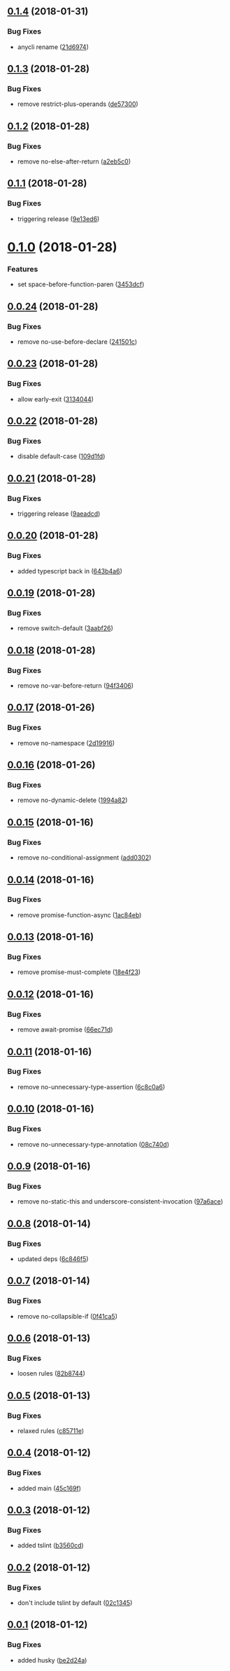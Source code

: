<a name="0.1.4"></a>
## [0.1.4](https://github.com/anycli/tslint/compare/12cd2faca2ecb9059e509e244c60e7df41782f08...v0.1.4) (2018-01-31)


### Bug Fixes

* anycli rename ([21d6974](https://github.com/anycli/tslint/commit/21d6974))

<a name="0.1.3"></a>
## [0.1.3](https://github.com/dxcli/tslint/compare/a2eb5c067c46b4b9ae429249912e36bb35c21eca...v0.1.3) (2018-01-28)


### Bug Fixes

* remove restrict-plus-operands ([de57300](https://github.com/dxcli/tslint/commit/de57300))

<a name="0.1.2"></a>
## [0.1.2](https://github.com/dxcli/tslint/compare/9e13ed62b3729ccb34bda11bb25f8875641504b8...v0.1.2) (2018-01-28)


### Bug Fixes

* remove no-else-after-return ([a2eb5c0](https://github.com/dxcli/tslint/commit/a2eb5c0))

<a name="0.1.1"></a>
## [0.1.1](https://github.com/dxcli/tslint/compare/3453dcff955698d8c95a059e27dcb767629a26a0...v0.1.1) (2018-01-28)


### Bug Fixes

* triggering release ([9e13ed6](https://github.com/dxcli/tslint/commit/9e13ed6))

<a name="0.1.0"></a>
# [0.1.0](https://github.com/dxcli/tslint/compare/241501c8684745fe3fcff896b10fa6de936049a8...v0.1.0) (2018-01-28)


### Features

* set space-before-function-paren ([3453dcf](https://github.com/dxcli/tslint/commit/3453dcf))

<a name="0.0.24"></a>
## [0.0.24](https://github.com/dxcli/tslint/compare/313404437aac9a66d1a5f94a9dd21297d5975f82...v0.0.24) (2018-01-28)


### Bug Fixes

* remove no-use-before-declare ([241501c](https://github.com/dxcli/tslint/commit/241501c))

<a name="0.0.23"></a>
## [0.0.23](https://github.com/dxcli/tslint/compare/109d1fdb93217ad7d03d7695291c8e8eb4384813...v0.0.23) (2018-01-28)


### Bug Fixes

* allow early-exit ([3134044](https://github.com/dxcli/tslint/commit/3134044))

<a name="0.0.22"></a>
## [0.0.22](https://github.com/dxcli/tslint/compare/9aeadcdd82182927de5126348cfa1ec7647af594...v0.0.22) (2018-01-28)


### Bug Fixes

* disable default-case ([109d1fd](https://github.com/dxcli/tslint/commit/109d1fd))

<a name="0.0.21"></a>
## [0.0.21](https://github.com/dxcli/tslint/compare/643b4a6cd2256382df6239323d3b61e7ece8cbe4...v0.0.21) (2018-01-28)


### Bug Fixes

* triggering release ([9aeadcd](https://github.com/dxcli/tslint/commit/9aeadcd))

<a name="0.0.20"></a>
## [0.0.20](https://github.com/dxcli/tslint/compare/6ae693715d8bb6b6b9d99c3ba6086baaafa4a5bf...v0.0.20) (2018-01-28)


### Bug Fixes

* added typescript back in ([643b4a6](https://github.com/dxcli/tslint/commit/643b4a6))

<a name="0.0.19"></a>
## [0.0.19](https://github.com/dxcli/dev-tslint/compare/94f3406a9a838b7e2aeef39cecaa118a903b7949...v0.0.19) (2018-01-28)


### Bug Fixes

* remove switch-default ([3aabf26](https://github.com/dxcli/dev-tslint/commit/3aabf26))

<a name="0.0.18"></a>
## [0.0.18](https://github.com/dxcli/dev-tslint/compare/2d19916052eccc37e69e04725558f97f5f90acdf...v0.0.18) (2018-01-28)


### Bug Fixes

* remove no-var-before-return ([94f3406](https://github.com/dxcli/dev-tslint/commit/94f3406))

<a name="0.0.17"></a>
## [0.0.17](https://github.com/dxcli/dev-tslint/compare/1994a827535c7d8e7c618ed2764fdaf0c6afb54b...v0.0.17) (2018-01-26)


### Bug Fixes

* remove no-namespace ([2d19916](https://github.com/dxcli/dev-tslint/commit/2d19916))

<a name="0.0.16"></a>
## [0.0.16](https://github.com/dxcli/dev-tslint/compare/add0302b628f76a67e4384eed10c0b37af7ebcfa...v0.0.16) (2018-01-26)


### Bug Fixes

* remove no-dynamic-delete ([1994a82](https://github.com/dxcli/dev-tslint/commit/1994a82))

<a name="0.0.15"></a>
## [0.0.15](https://github.com/dxcli/dev-tslint/compare/1ac84ebd36c5042a5e764af29bb1055a41db81eb...v0.0.15) (2018-01-16)


### Bug Fixes

* remove no-conditional-assignment ([add0302](https://github.com/dxcli/dev-tslint/commit/add0302))

<a name="0.0.14"></a>
## [0.0.14](https://github.com/dxcli/dev-tslint/compare/18e4f23a3fc6be5a43051c553d237ea7eec6e601...v0.0.14) (2018-01-16)


### Bug Fixes

* remove promise-function-async ([1ac84eb](https://github.com/dxcli/dev-tslint/commit/1ac84eb))

<a name="0.0.13"></a>
## [0.0.13](https://github.com/dxcli/dev-tslint/compare/66ec71d8cc5e207867f2d32a2feceb1454aac844...v0.0.13) (2018-01-16)


### Bug Fixes

* remove promise-must-complete ([18e4f23](https://github.com/dxcli/dev-tslint/commit/18e4f23))

<a name="0.0.12"></a>
## [0.0.12](https://github.com/dxcli/dev-tslint/compare/6c8c0a652568efdbd56229ad5ca77759bef5e978...v0.0.12) (2018-01-16)


### Bug Fixes

* remove await-promise ([66ec71d](https://github.com/dxcli/dev-tslint/commit/66ec71d))

<a name="0.0.11"></a>
## [0.0.11](https://github.com/dxcli/dev-tslint/compare/08c740d0d403a9a74f9c8628de8377010c20b00e...v0.0.11) (2018-01-16)


### Bug Fixes

* remove no-unnecessary-type-assertion ([6c8c0a6](https://github.com/dxcli/dev-tslint/commit/6c8c0a6))

<a name="0.0.10"></a>
## [0.0.10](https://github.com/dxcli/dev-tslint/compare/97a6ace178dd8cb6cd3e477debaaff9769e94bbb...v0.0.10) (2018-01-16)


### Bug Fixes

* remove no-unnecessary-type-annotation ([08c740d](https://github.com/dxcli/dev-tslint/commit/08c740d))

<a name="0.0.9"></a>
## [0.0.9](https://github.com/dxcli/dev-tslint/compare/6c846f5ae1016dd988a365048034e6dce05dc9ee...v0.0.9) (2018-01-16)


### Bug Fixes

* remove no-static-this and underscore-consistent-invocation ([97a6ace](https://github.com/dxcli/dev-tslint/commit/97a6ace))

<a name="0.0.8"></a>
## [0.0.8](https://github.com/dxcli/dev-tslint/compare/0f41ca589ad6b736a4e8e59e653a615051c0af01...v0.0.8) (2018-01-14)


### Bug Fixes

* updated deps ([6c846f5](https://github.com/dxcli/dev-tslint/commit/6c846f5))

<a name="0.0.7"></a>
## [0.0.7](https://github.com/dxcli/dev-tslint/compare/82b87445ff7474cb2f87971954e83b8d5575313b...v0.0.7) (2018-01-14)


### Bug Fixes

* remove no-collapsible-if ([0f41ca5](https://github.com/dxcli/dev-tslint/commit/0f41ca5))

<a name="0.0.6"></a>
## [0.0.6](https://github.com/dxcli/dev-tslint/compare/c85711e9167e1f46796f01da51965ee666f4e59d...v0.0.6) (2018-01-13)


### Bug Fixes

* loosen rules ([82b8744](https://github.com/dxcli/dev-tslint/commit/82b8744))

<a name="0.0.5"></a>
## [0.0.5](https://github.com/dxcli/dev-tslint/compare/45c169f2e808ec2d19870c12b9939256eb0bc12b...v0.0.5) (2018-01-13)


### Bug Fixes

* relaxed rules ([c85711e](https://github.com/dxcli/dev-tslint/commit/c85711e))

<a name="0.0.4"></a>
## [0.0.4](https://github.com/dxcli/dev-tslint/compare/b3560cde6ceec25c435295d200e01ac2b024ab2e...v0.0.4) (2018-01-12)


### Bug Fixes

* added main ([45c169f](https://github.com/dxcli/dev-tslint/commit/45c169f))

<a name="0.0.3"></a>
## [0.0.3](https://github.com/dxcli/dev-tslint/compare/5c5cca1daf97bc45be019884aedb0210e50ba83f...v0.0.3) (2018-01-12)


### Bug Fixes

* added tslint ([b3560cd](https://github.com/dxcli/dev-tslint/commit/b3560cd))

<a name="0.0.2"></a>
## [0.0.2](https://github.com/dxcli/dev-lint/compare/be2d24a22e038df88066376d81d5e3be06800983...v0.0.2) (2018-01-12)


### Bug Fixes

* don't include tslint by default ([02c1345](https://github.com/dxcli/dev-lint/commit/02c1345))

<a name="0.0.1"></a>
## [0.0.1](https://github.com/dxcli/dev-lint/compare/b7d3c603c168d2b8977f5a443ed9015c7653b119...v0.0.1) (2018-01-12)


### Bug Fixes

* added husky ([be2d24a](https://github.com/dxcli/dev-lint/commit/be2d24a))
